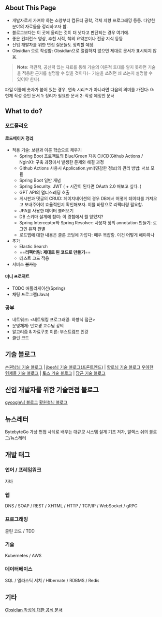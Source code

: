 ## About This Page
- 개발자로서 가져야 하는 소양부터 컴퓨터 공학, 객체 지향 프로그래밍 등등. 다양한 분야의 자료들을 정리하고자 함.
- 블로그보다는 이 곳에 올리는 것이 더 낫다고 판단되는 경우 여기에.
- 좋은 컨퍼런스 영상, 추천 서적, 책의 요약본이나 전공 지식 등등
- 신입 개발자를 위한 면접 질문들도 정리할 예정.
- Obsidian 으로 작성함: Obsidian으로 열람하지 않으면 제대로 문서가 표시되지 않음.
> **Note:** 객관적, 공신력 있는 자료를 통해 기술의 이론적 토대를 알지 못하면 기술을 적용한 근거를 설명할 수 없을 것이다(= 기술을 쓰려면 왜 쓰는지 설명할 수 있어야 한다).

파일 이름에 숫자가 붙어 있는 경우, 연속 시리즈가 아니라면 다음의 의미를 가진다:
	0: 현재 작성 중인 문서
	1: 정리가 필요한 문서
	2: 작성 예정인 문서
## What to do?
### 포트폴리오
#### 로드메이커 정리 
- 적용 기술:  보완과 이론 학습으로 채우기
	- Spring Boot 프로젝트의 Blue/Green 자동 CI/CD(Github Actions / NginX): 구축 과정에서 발생한 문제와 해결 과정
	- Github Actions 사용시 Application.yml(민감한 정보)의 관리 방법: 서브 모듈
	- Spring Boot 일반 개념
	- Spring Security: JWT ( + 시간이 된다면 OAuth 2.0 해보고 싶다. )
	- GPT API의 멀티스레딩 호출
	- 게시판과 댓글의 CRUD: 페이지네이션의 경우 DB에서 어떻게 데이터를 가져오고 보내주어야 효율적인지 확인해보자. 이를 바탕으로 리팩터링 필요함.
	- JPA를 사용한 데이터 불러오기
	- DB 스키마 설계에 참여: 이 경험에서 뭘 얻었지?
	- Spring Interceptor와 Spring Resolver: 사용자 정의 annotation 만들기: 로그인 유저 판별
	- 로드맵에 대한 내용은 클론 코딩에 가깝다: 매우 복잡함. 이건 어떻게 해야하나
- 추가
	- Elastic Search
	- ==**리팩터링: 제대로 된 코드로 만들기**==
	- 테스트 코드 적용
- 서비스 ~~불가능~~
#### 미니 프로젝트
- TODO 애플리케이션(Spring)
- 채팅 프로그램(Java)
### 공부
- 네트워크: <네트워킹 프로그래밍: 하향식 접근>
- 운영체제: 반효경 교수님 강의
- 알고리즘 & 자료구조 이론: 부스트캠프 인강
- 클린 코드

## 기술 블로그
[손권남님 기술 블로그](https://kwonnam.pe.kr/wiki/root) | [jbee님 기술 블로그(프론트엔드)](https://blog.jbee.io/Home) | [향로님 기술 블로그](https://jojoldu.tistory.com/)
[우아한 형제들 기술 블로그](https://techblog.woowahan.com/) | [토스 기술 블로그](https://toss.tech/) | [당근 기술 블로그](https://medium.com/daangn)

## 신입 개발자를 위한 기술면접 블로그
[gyoogle님 블로그](https://gyoogle.dev/)
[황원철님 블로그](https://wch18735.github.io/)
## 뉴스레터
BytebyteGo
	가상 면접 사례로 배우는 대규모 시스템 설계 기초 저자, 알렉스 쉬의 블로그/뉴스레터

## 개발 태그
### 언어 / 프레임워크
자바
### 웹
DNS / SOAP / REST / XHTML / HTTP / TCP/IP  / WebSocket / gRPC
### 프로그래밍
클린 코드 / TDD
### 기술
Kubernetes / AWS
### 데이터베이스
SQL / 엘라스틱 서치 / HIbernate / RDBMS / Redis

## 기타
[Obsidian 작성에 대한 공식 문서](https://help.obsidian.md/Editing+and+formatting/Basic+formatting+syntax)